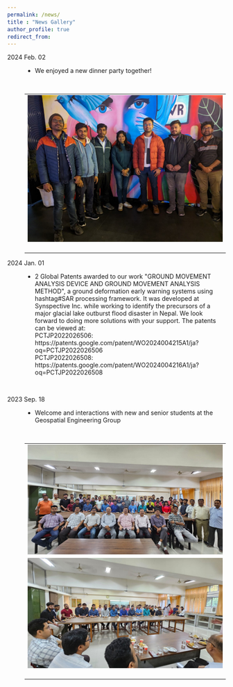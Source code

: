 ```yaml
---
permalink: /news/
title : "News Gallery"
author_profile: true
redirect_from: 
---
```





<a name="20240202"></a>
<dl>
   <p align="justify"><dt>2024 Feb. 02</dt>
   <dd>
      <ul style="list-style-type:disc;">
         <li>We enjoyed a new dinner party together!</li>
      </ul>
      <br>
      <table style="margin-bottom: 0px;" class="no-border">
         <tbody>
            <tr>
               <td><img src="../images/news/2024/PXL_20240201.jpg" width="500" alt="Dinner Party Image"></td>
            </tr>
            <tr>
               <td><p></p></td>
            </tr>
         </tbody>
      </table>
   </dd>
</dl>



<a name="20240104"></a>
<dl>
   <p align="justify"><dt>2024 Jan. 01</dt>
   <dd>
      <ul style="list-style-type:disc;">
         <li>2 Global Patents awarded to our work "GROUND MOVEMENT ANALYSIS DEVICE AND GROUND MOVEMENT ANALYSIS METHOD", a ground deformation early warning systems using hashtag#SAR processing framework. It was developed at Synspective Inc. while working to identify the precursors of a major glacial lake outburst flood disaster in Nepal. We look forward to doing more solutions with your support. The patents can be viewed at: <br>
PCTJP2022026506: https://patents.google.com/patent/WO2024004215A1/ja?oq=PCTJP2022026506<br>
PCTJP2022026508: https://patents.google.com/patent/WO2024004216A1/ja?oq=PCTJP2022026508</li>
      </ul>
      <br>
   </dd>
</dl>


<a name="20230902"></a>
<dl>
   <p align="justify"><dt>2023 Sep. 18</dt>
   <dd>
      <ul style="list-style-type:disc;">
         <li>Welcome and interactions with new and senior students at the Geospatial Engineering Group</li>
      </ul>
      <br>
      <table style="margin-bottom: 0px;" class="no-border">
         <tbody>
            <tr>
               <td><img src="../images/news/2023/PXL-20230918-01.jpg" width="500" alt="Dinner Party Image"></td>
            </tr>
            <tr>
               <td><img src="../images/news/2023/PXL-20230918-02.jpg" width="500" alt="Dinner Party Image"></td>
            </tr>
            <tr>
               <td><p></p></td>
            </tr>
         </tbody>
      </table>
   </dd>
</dl>


